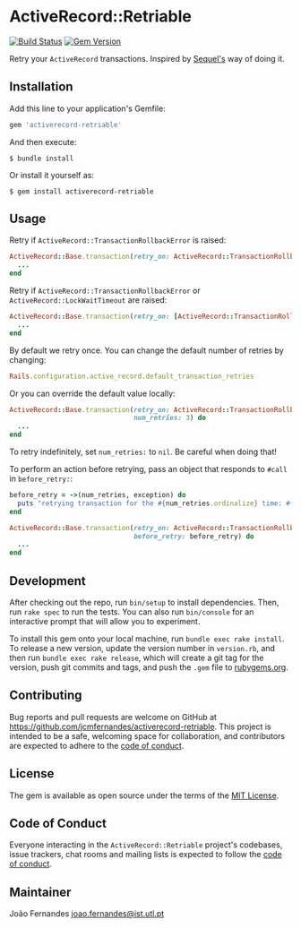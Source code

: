 # ActiveRecord::Retriable

[![Build Status](https://travis-ci.org/jcmfernandes/activerecord-retriable.svg?branch=master)][travis]
[![Gem Version](https://badge.fury.io/rb/activerecord-retriable.svg)](https://badge.fury.io/rb/activerecord-retriable)

[travis]: http://travis-ci.org/jcmfernandes/activerecord-retriable

Retry your `ActiveRecord` transactions. Inspired by
[Sequel's](http://sequel.jeremyevans.net/) way of doing it.

## Installation

Add this line to your application's Gemfile:

```ruby
gem 'activerecord-retriable'
```

And then execute:

    $ bundle install

Or install it yourself as:

    $ gem install activerecord-retriable

## Usage

Retry if `ActiveRecord::TransactionRollbackError` is raised:

```ruby
ActiveRecord::Base.transaction(retry_on: ActiveRecord::TransactionRollbackError) do
  ...
end
```

Retry if `ActiveRecord::TransactionRollbackError` or
`ActiveRecord::LockWaitTimeout` are raised:

```ruby
ActiveRecord::Base.transaction(retry_on: [ActiveRecord::TransactionRollbackError, ActiveRecord::LockWaitTimeout]) do
  ...
end
```

By default we retry once. You can change the default number of retries by
changing:

```ruby
Rails.configuration.active_record.default_transaction_retries
```

Or you can override the default value locally:

```ruby
ActiveRecord::Base.transaction(retry_on: ActiveRecord::TransactionRollbackError
                               num_retries: 3) do
  ...
end
```

To retry indefinitely, set `num_retries:` to `nil`. Be careful when doing that!

To perform an action before retrying, pass an object that responds to `#call` in
`before_retry:`:

```ruby
before_retry = ->(num_retries, exception) do
  puts "retrying transaction for the #{num_retries.ordinalize} time: #{exception}"
end

ActiveRecord::Base.transaction(retry_on: ActiveRecord::TransactionRollbackError
                               before_retry: before_retry) do
  ...
end
```

## Development

After checking out the repo, run `bin/setup` to install dependencies. Then, run
`rake spec` to run the tests. You can also run `bin/console` for an interactive
prompt that will allow you to experiment.

To install this gem onto your local machine, run `bundle exec rake install`. To
release a new version, update the version number in `version.rb`, and then run
`bundle exec rake release`, which will create a git tag for the version, push
git commits and tags, and push the `.gem` file to
[rubygems.org](https://rubygems.org).

## Contributing

Bug reports and pull requests are welcome on GitHub at
https://github.com/jcmfernandes/activerecord-retriable. This project is intended
to be a safe, welcoming space for collaboration, and contributors are expected
to adhere to the [code of
conduct](https://github.com/jcmfernandes/activerecord-retriable/blob/master/CODE_OF_CONDUCT.md).

## License

The gem is available as open source under the terms of the [MIT
License](https://opensource.org/licenses/MIT).

## Code of Conduct

Everyone interacting in the `ActiveRecord::Retriable` project's codebases, issue
trackers, chat rooms and mailing lists is expected to follow the [code of
conduct](https://github.com/jcmfernandes/activerecord-retriable/blob/master/CODE_OF_CONDUCT.md).

## Maintainer

João Fernandes <joao.fernandes@ist.utl.pt>
